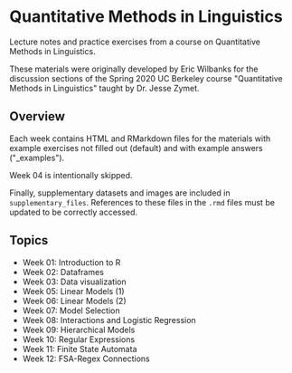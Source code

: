 # Quantitative Methods in Linguistics
Lecture notes and practice exercises from a course on Quantitative Methods in Linguistics.

These materials were originally developed by Eric Wilbanks for the discussion sections of the Spring 2020 UC Berkeley course "Quantitative Methods in Linguistics" taught by Dr. Jesse Zymet.


## Overview

Each week contains HTML and RMarkdown files for the materials with example exercises not filled out (default) and with example answers ("\_examples").

Week 04 is intentionally skipped.

Finally, supplementary datasets and images are included in `supplementary_files`. References to these files in the `.rmd` files must be updated to be correctly accessed.


## Topics

* Week 01: Introduction to R
* Week 02: Dataframes
* Week 03: Data visualization
* Week 05: Linear Models (1)
* Week 06: Linear Models (2)
* Week 07: Model Selection
* Week 08: Interactions and Logistic Regression
* Week 09: Hierarchical Models
* Week 10: Regular Expressions
* Week 11: Finite State Automata
* Week 12: FSA-Regex Connections
